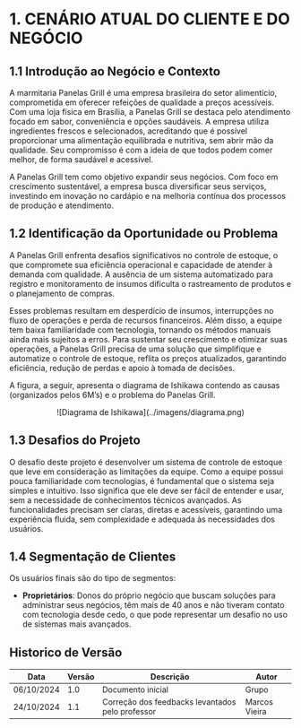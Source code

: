 # **1. CENÁRIO ATUAL DO CLIENTE E DO NEGÓCIO**

## **1.1 Introdução ao Negócio e Contexto**
A marmitaria Panelas Grill é uma empresa brasileira do setor alimentício, comprometida em oferecer refeições de qualidade a preços acessíveis. Com uma loja física em Brasília, a Panelas Grill se destaca pelo atendimento focado em sabor, conveniência e opções saudáveis. A empresa utiliza ingredientes frescos e selecionados, acreditando que é possível proporcionar uma alimentação equilibrada e nutritiva, sem abrir mão da qualidade. Seu compromisso é com a ideia de que todos podem comer melhor, de forma saudável e acessível.

A Panelas Grill tem como objetivo expandir seus negócios. Com foco em crescimento sustentável, a empresa busca diversificar seus serviços, investindo em inovação no cardápio e na melhoria contínua dos processos de produção e atendimento.

## **1.2 Identificação da Oportunidade ou Problema**
A Panelas Grill enfrenta desafios significativos no controle de estoque, o que compromete sua eficiência operacional e capacidade de atender à demanda com qualidade. A ausência de um sistema automatizado para registro e monitoramento de insumos dificulta o rastreamento de produtos e o planejamento de compras.

Esses problemas resultam em desperdício de insumos, interrupções no fluxo de operações e perda de recursos financeiros. Além disso, a equipe tem baixa familiaridade com tecnologia, tornando os métodos manuais ainda mais sujeitos a erros. Para sustentar seu crescimento e otimizar suas operações, a Panelas Grill precisa de uma solução que simplifique e automatize o controle de estoque, reflita os preços atualizados, garantindo eficiência, redução de perdas e apoio à tomada de decisões.

A figura, a seguir, apresenta o diagrama de Ishikawa contendo as causas (organizados pelos 6M’s) e o problema do Panelas Grill.

<center>
  ![Diagrama de Ishikawa](../imagens/diagrama.png)
</center>



## **1.3 Desafios do Projeto**
O desafio deste projeto é desenvolver um sistema de controle de estoque que leve em consideração as limitações da equipe. Como a equipe possui pouca familiaridade com tecnologias, é fundamental que o sistema seja simples e intuitivo. Isso significa que ele deve ser fácil de entender e usar, sem a necessidade de conhecimentos técnicos avançados. As funcionalidades precisam ser claras, diretas e acessíveis, garantindo uma experiência fluida, sem complexidade e adequada às necessidades dos usuários.

## **1.4 Segmentação de Clientes**
Os usuários finais são do tipo de segmentos:

- **Proprietários**: Donos do próprio negócio que buscam soluções para administrar seus negócios, têm mais de 40 anos e não tiveram contato com tecnologia desde cedo, o que pode representar um desafio no uso de sistemas mais avançados.



## Historico de Versão 
| Data       | Versão | Descrição                                             | Autor      |
|------------|--------|-------------------------------------------------------|------------|
| 06/10/2024 | 1.0    | Documento inicial  | Grupo    |
| 24/10/2024 | 1.1    | Correção dos feedbacks levantados pelo professor  |   Marcos Vieira      |
